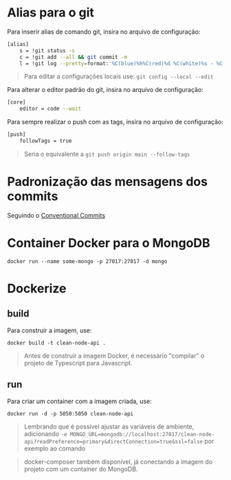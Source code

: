 # Alias para o git

Para inserir alias de comando git, insira no arquivo de configuração:

```bash
[alias]
	s = !git status -s
	c = !git add --all && git commit -m
	l = !git log --pretty=format:'%C(blue)%h%C(red)%d %C(white)%s - %C(cyan)%cn, %C(green)%cr'
```

> Para editar a configurações locais use: `git config --local --edit`

Para alterar o editor padrão do git, insira no arquivo de configuração:

```bash
[core]
	editor = code --wait
```

Para sempre realizar o push com as tags, insira no arquivo de configuração:

```bash
[push]
    followTags = true
```

> Seria o equivalente a `git push origin main --follow-tags`

# Padronização das mensagens dos commits

Seguindo o [Conventional Commits](https://www.conventionalcommits.org/en/v1.0.0/)

# Container Docker para o MongoDB

`docker run --name some-mongo -p 27017:27017 -d mongo`

# Dockerize

## build

Para construir a imagem, use:

`docker build -t clean-node-api .`

> Antes de construir a imagem Docker, é necessário "compilar" o projeto de Typescript para Javascript.

## run

Para criar um container com a imagem criada, use:

`docker run -d -p 5050:5050 clean-node-api`

> Lembrando que é possível ajustar as variáveis de ambiente, adicionando `-e MONGO_URL=mongodb://localhost:27017/clean-node-api?readPreference=primary&directConnection=true&ssl=false` por exemplo ao comando

> docker-composer também disponível, já conectando a imagem do projeto com um container do MongoDB.
